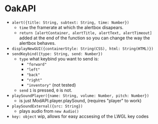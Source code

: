 # OakAPI

- `alert({title: String, subtext: String, time: Number})`
    - `time`  the framerate at which the alertbox disapears.
    - `return [alertContainer, alertTitle, alertText, alertTimeout]` added at the end of the function so you can change the way the alertbox behaves.
- `displayNewGUI({containerStyle: String(CSS), html: String(HTML)})`
- `sendKeybind({type: String, send: Number})`
    - `type` what keybind you want to send is:
        - `"forward"`
        - `"left"`
        - `"back"`
        - `"right"`
        - `"inventory"` (not tested)
    - `send` `1` is pressed, `0` is not.
- `playSoundPlayer({name: String, volume: Number, pitch: Number})`
    - is just ModAPI.player.playSound, (requires "player" to work)
- `playSoundExternal({src: String})`
    - plays audio from `new Audio()`
- `key: object` wip, allows for easy accsesing of the LWGL key codes 